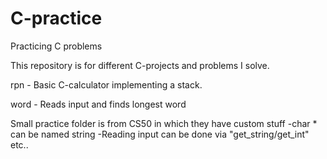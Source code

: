 # C-practice
Practicing C problems

This repository is for different C-projects and problems I solve.

rpn - Basic C-calculator implementing a stack.

word - Reads input and finds longest word

Small practice folder is from CS50 in which they have custom stuff
-char * can be named string
-Reading input can be done via "get_string/get_int" etc..
